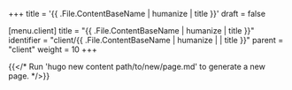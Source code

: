 +++
title = '{{ .File.ContentBaseName | humanize | title }}'
draft = false

[menu.client]
title = "{{ .File.ContentBaseName | humanize | title }}"
identifier = "client/{{ .File.ContentBaseName | humanize | | title }}"
parent = "client"
weight = 10
+++


{{</* Run 'hugo new content path/to/new/page.md' to generate a new page. */>}}
